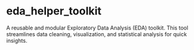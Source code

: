 # eda_helper_toolkit
A reusable and modular Exploratory Data Analysis (EDA) toolkit. This tool streamlines data cleaning, visualization, and statistical analysis for quick insights.
